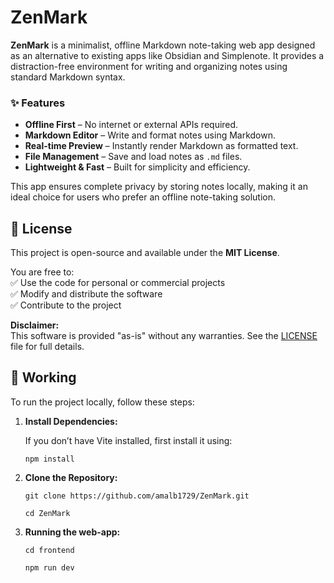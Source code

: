 # ZenMark 
**ZenMark** is a minimalist, offline Markdown note-taking web app designed as an alternative to existing apps like Obsidian and Simplenote. It provides a distraction-free environment for writing and organizing notes using standard Markdown syntax.  

### ✨ Features  
- **Offline First** – No internet or external APIs required.  
- **Markdown Editor** – Write and format notes using Markdown.  
- **Real-time Preview** – Instantly render Markdown as formatted text.  
- **File Management** – Save and load notes as `.md` files.  
- **Lightweight & Fast** – Built for simplicity and efficiency.  

This app ensures complete privacy by storing notes locally, making it an ideal choice for users who prefer an offline note-taking solution.  

## 📜 License  
This project is open-source and available under the **MIT License**.  

You are free to:  
✅ Use the code for personal or commercial projects  
✅ Modify and distribute the software  
✅ Contribute to the project  

**Disclaimer:**  
This software is provided "as-is" without any warranties. See the [LICENSE](LICENSE) file for full details.  

## 🚀 Working  
To run the project locally, follow these steps:  

1. **Install Dependencies:**

   If you don’t have Vite installed, first install it using:

   `npm install`

3. **Clone the Repository:**
   
   `git clone https://github.com/amalb1729/ZenMark.git`
   
   `cd ZenMark`

4. **Running the web-app:**
   
   `cd frontend`
   
   `npm run dev`

